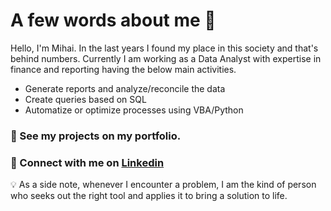 # A few words about me :dancer:

Hello, I'm Mihai. In the last years I found my place in this society and that's behind numbers. Currently I am working as a Data Analyst with expertise in finance and reporting having the below main activities.

- Generate reports and analyze/reconcile the data
- Create queries based on SQL
- Automatize or optimize processes using VBA/Python

### :floppy_disk: See my projects on my portfolio. 
### :incoming_envelope: Connect with me on [Linkedin](linkedin.com/in/mihai-andrei-g-b78120b7)

:bulb: As a side note, whenever I encounter a problem, I am the kind of person who seeks out the right tool and applies it to bring a solution to life.
